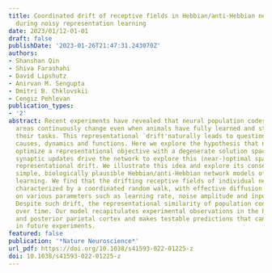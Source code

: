 ```yaml
---
title: Coordinated drift of receptive fields in Hebbian/anti-Hebbian network models
  during noisy representation learning
date: 2023/01/12-01-01
draft: false
publishDate: '2023-01-26T21:47:31.243070Z'
authors:
- Shanshan Qin
- Shiva Farashahi
- David Lipshutz
- Anirvan M. Sengupta
- Dmitri B. Chklovskii
- Cengiz Pehlevan
publication_types:
- '2'
abstract: Recent experiments have revealed that neural population codes in many brain
  areas continuously change even when animals have fully learned and stably perform
  their tasks. This representational `drift'naturally leads to questions about its
  causes, dynamics and functions. Here we explore the hypothesis that neural representations
  optimize a representational objective with a degenerate solution space, and noisy
  synaptic updates drive the network to explore this (near-)optimal space causing
  representational drift. We illustrate this idea and explore its consequences in
  simple, biologically plausible Hebbian/anti-Hebbian network models of representation
  learning. We find that the drifting receptive fields of individual neurons can be
  characterized by a coordinated random walk, with effective diffusion constants depending
  on various parameters such as learning rate, noise amplitude and input statistics.
  Despite such drift, the representational similarity of population codes is stable
  over time. Our model recapitulates experimental observations in the hippocampus
  and posterior parietal cortex and makes testable predictions that can be probed
  in future experiments.
featured: false
publication: '*Nature Neuroscience*'
url_pdf: https://doi.org/10.1038/s41593-022-01225-z
doi: 10.1038/s41593-022-01225-z
---
```


